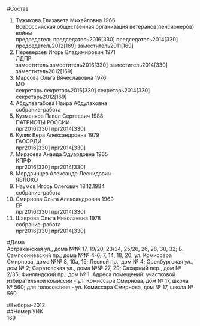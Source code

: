 #Состав  
1. Тужикова Елизавета Михайловна 1966  
    Всероссийская общественная организация ветеранов(пенсионеров) войны  
    председатель председатель2016[330] председатель2014[330] председатель2012[169] заместитель2011[169]  
2. Переверзев Игорь Владимирович 1971  
    ЛДПР  
    заместитель заместитель2016[330] заместитель2014[330] заместитель2012[169]  
3. Марсова Ольга Вячеславовна 1976  
    МО  
    секретарь секретарь2016[330] секретарь2014[330] секретарь2012[169]  
4. Абдулвагабова Наира Абдулаховна  
    собрание-работа  
5. Кузменков Павел Сергеевич 1988  
    ПАТРИОТЫ РОССИИ  
    прг2016[330] прг2014[330]  
6. Кулик Вера Александровна 1979  
    ГАООРДИ  
    прг2016[330] прг2014[330]  
7. Мирзоева Анаида Эдуардовна 1965  
    КПРФ  
    прг2016[330] прг2014[330]  
8. Мордвинцев Александр Леонидович  
    ЯБЛОКО  
9. Наумов Игорь Олегович 18.12.1984  
    собрание-работа  
10. Смирнова Ольга Александровна 1969  
    ЕР  
    прг2016[330] прг2014[330]  
11. Шаврова Ольга Николаевна 1978  
    собрание-работа  
    прг2016[330] прг2014[330]  
  
#Дома  
Астраханская ул., дома №№ 17, 19/20, 23/24, 25/26, 26, 28, 30, 32; Б. Сампсониевский пр., дома №№ 4-6, 7, 14, 18, 20; ул. Комиссара Смирнова, дома №№ 8, 10а, 15; Лесной пр., дом № 4; Оренбургская ул., дом № 2; Саратовская ул., дома №№ 27, 29; Сахарный пер., дом № 2/35; Финляндский пр., дом № 1. Адреса помещений: участковой избирательной комиссии - ул. Комиссара Смирнова, дом № 17, школа № 560; для голосования - ул. Комиссара Смирнова, дом № 17, школа № 560.  
  
#Выборы-2012  
##Номер УИК  
169  
